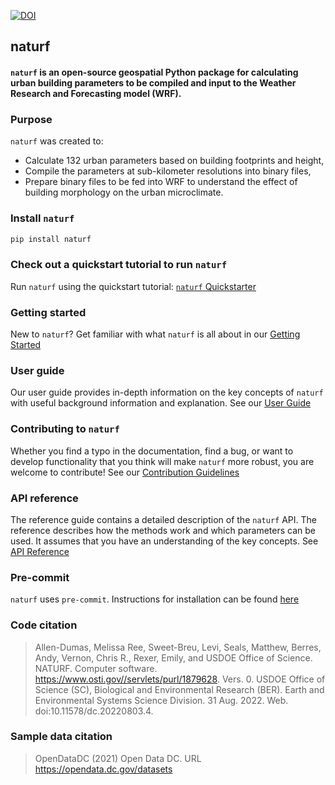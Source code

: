 [![DOI](https://zenodo.org/badge/487911703.svg)](https://zenodo.org/badge/latestdoi/487911703)


## naturf

#### `naturf` is an open-source geospatial Python package for calculating urban building parameters to be compiled and input to the Weather Research and Forecasting model (WRF).

### Purpose
`naturf` was created to:

  - Calculate 132 urban parameters based on building footprints and height,
  - Compile the parameters at sub-kilometer resolutions into binary files,
  - Prepare binary files to be fed into WRF to understand the effect of building morphology on the urban microclimate.

### Install `naturf`

```bash
pip install naturf
```
### Check out a quickstart tutorial to run `naturf`

Run `naturf` using the quickstart tutorial: [`naturf` Quickstarter](https://immm-sfa.github.io/naturf/quickstarter.html)

### Getting started

New to `naturf`? Get familiar with what `naturf` is all about in our [Getting Started](https://immm-sfa.github.io/naturf/getting_started.html)

### User guide

Our user guide provides in-depth information on the key concepts of `naturf` with useful background information and explanation. See our [User Guide](https://immm-sfa.github.io/naturf/user_guide.html)

### Contributing to `naturf`

Whether you find a typo in the documentation, find a bug, or want to develop functionality that you think will make `naturf` more robust, you are welcome to contribute! See our [Contribution Guidelines](https://immm-sfa.github.io/naturf/contributing.html)

### API reference

The reference guide contains a detailed description of the `naturf` API. The reference describes how the methods work and which parameters can be used. It assumes that you have an understanding of the key concepts. See [API Reference](https://immm-sfa.github.io/naturf/modules.html)

### Pre-commit

`naturf` uses `pre-commit`. Instructions for installation can be found [here](https://pre-commit.com/)

### Code citation

> Allen-Dumas, Melissa Ree, Sweet-Breu, Levi, Seals, Matthew, Berres, Andy, Vernon, Chris R., Rexer, Emily, and USDOE Office of Science. NATURF. Computer software. https://www.osti.gov//servlets/purl/1879628. Vers. 0. USDOE Office of Science (SC), Biological and Environmental Research (BER). Earth and Environmental Systems Science Division. 31 Aug. 2022. Web. doi:10.11578/dc.20220803.4.

### Sample data citation

> OpenDataDC (2021) Open Data DC. URL https://opendata.dc.gov/datasets
